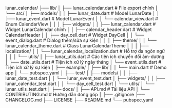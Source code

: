 lunar_calendar/
├── lib/
│   ├── lunar_calendar.dart              # File export chính
│   └── src/
│       ├── models/
│       │   ├── lunar_date.dart          # Model LunarDate
│       │   ├── lunar_event.dart         # Model LunarEvent
│       │   └── calendar_view.dart       # Enum CalendarView
│       │
│       ├── widgets/
│       │   ├── lunar_calendar.dart      # Widget LunarCalendar chính
│       │   ├── calendar_header.dart     # Widget CalendarHeader
│       │   ├── day_cell.dart           # Widget DayCell
│       │   └── event_dialog.dart        # Dialog thêm/sửa sự kiện
│       │
│       ├── theme/
│       │   └── lunar_calendar_theme.dart # Class LunarCalendarTheme
│       │
│       ├── localization/
│       │   └── lunar_calendar_localization.dart # Hỗ trợ đa ngôn ngữ
│       │
│       └── utils/
│           ├── lunar_utils.dart         # Các tiện ích chuyển đổi âm-dương
│           ├── date_utils.dart          # Tiện ích xử lý ngày tháng
│           └── event_utils.dart         # Tiện ích xử lý sự kiện
│
├── example/
│   ├── lib/
│   │   └── main.dart                    # Demo app
│   └── pubspec.yaml
│
├── test/
│   ├── models/
│   │   ├── lunar_date_test.dart
│   │   └── lunar_event_test.dart
│   ├── widgets/
│   │   ├── lunar_calendar_test.dart
│   │   └── day_cell_test.dart
│   └── utils/
│       └── lunar_utils_test.dart
│
├── docs/
│   ├── API.md                          # Tài liệu API
│   └── CONTRIBUTING.md                 # Hướng dẫn đóng góp
│
├── .gitignore
├── CHANGELOG.md
├── LICENSE
├── README.md
└── pubspec.yaml